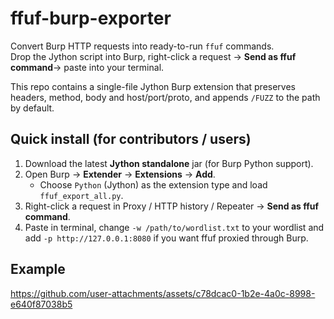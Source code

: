 # ffuf-burp-exporter

Convert Burp HTTP requests into ready-to-run `ffuf` commands.  
Drop the Jython script into Burp, right-click a request -> **Send as ffuf command**-> paste into your terminal.

This repo contains a single-file Jython Burp extension that preserves headers, method, body and host/port/proto, and appends `/FUZZ` to the path by default.

## Quick install (for contributors / users)
1. Download the latest **Jython standalone** jar (for Burp Python support).  
2. Open Burp → **Extender** → **Extensions** → **Add**.  
   - Choose `Python` (Jython) as the extension type and load `ffuf_export_all.py`.  
3. Right-click a request in Proxy / HTTP history / Repeater → **Send as ffuf command**.  
4. Paste in terminal, change `-w /path/to/wordlist.txt` to your wordlist and add `-p http://127.0.0.1:8080` if you want ffuf proxied through Burp.

## Example

https://github.com/user-attachments/assets/c78dcac0-1b2e-4a0c-8998-e640f87038b5

